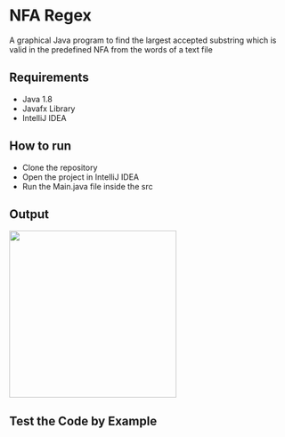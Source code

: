 # NFA Regex


A graphical Java program to find the largest accepted substring which is valid in the predefined NFA from the words of a text file


## Requirements


- Java 1.8
- Javafx Library
- IntelliJ IDEA


## How to run
* Clone the repository
* Open the project in IntelliJ IDEA
* Run the Main.java file inside the src


## Output


<img src="https://user-images.githubusercontent.com/47594854/143402379-951db5c0-9c8f-4242-8afa-cba2377d2bec.png" width="300">


## Test the Code by Example


